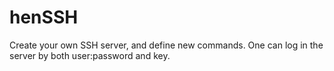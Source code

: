 # henSSH
Create your own SSH server, and define new commands. One can log in the server by both user:password and key.
